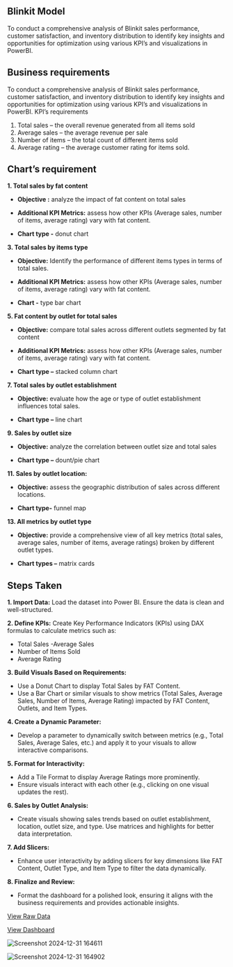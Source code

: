 ## Blinkit Model
To conduct a comprehensive analysis of Blinkit sales performance, customer satisfaction, and inventory distribution to identify key insights and opportunities for optimization using various KPI’s and visualizations in PowerBI.

## Business requirements
To conduct a comprehensive analysis of Blinkit sales performance, customer satisfaction, and inventory distribution to identify key insights and opportunities for optimization using various KPI’s and visualizations in PowerBI.
 KPI’s requirements
1. Total sales – the overall revenue generated from all items sold
2. Average sales – the average revenue per sale
3. Number of items – the total count of different items sold
4. Average rating – the average customer rating for items sold.

## Chart’s requirement 

**1. Total sales by fat content**
   
- **Objective :** analyze the impact of fat content on total sales

- **Additional KPI Metrics:** assess how other KPIs (Average sales, number of items, average rating) vary with fat content.

- **Chart type -** donut chart

**3. Total sales by items type**
   
- **Objective:** Identify the performance of different items types in terms of total sales.
  
- **Additional KPI Metrics:** assess how other KPIs (Average sales, number of items, average rating) vary with fat content.
  
- **Chart -** type  bar chart

**5. Fat content by outlet for total sales**
   
- **Objective:** compare total sales across different outlets segmented by fat content
  
- **Additional KPI Metrics:** assess how other KPIs (Average sales, number of items, average rating) vary with fat content.
  
- **Chart type –** stacked column chart

**7. Total sales by outlet establishment**
   
- **Objective:** evaluate how the age or type of outlet establishment influences total sales.
  
- **Chart type –** line chart

**9.	Sales by outlet size**
    
- **Objective:** analyze the correlation between outlet size and total sales
  
- **Chart type –** dount/pie chart

**11.	Sales by outlet location:**
    
- **Objective:** assess the geographic distribution of sales across different locations.
  
- **Chart type-** funnel map

**13.	All metrics by outlet type**
    
- **Objective:** provide a comprehensive view of all key metrics (total sales, average sales, number of items, average ratings) broken by different outlet types.
  
- **Chart types –** matrix cards

## Steps Taken

**1. Import Data:** Load the dataset into Power BI. Ensure the data is clean and well-structured.

**2. Define KPIs:** Create Key Performance Indicators (KPIs) using DAX formulas to calculate metrics such as:
- Total Sales
-Average Sales
- Number of Items Sold
- Average Rating

**3. Build Visuals Based on Requirements:**
- Use a Donut Chart to display Total Sales by FAT Content.
- Use a Bar Chart or similar visuals to show metrics (Total Sales, Average Sales, Number of Items, Average Rating) impacted by FAT Content, Outlets, and Item Types.

**4. Create a Dynamic Parameter:**
- Develop a parameter to dynamically switch between metrics (e.g., Total Sales, Average Sales, etc.) and apply it to your visuals to allow interactive comparisons.

**5. Format for Interactivity:**
- Add a Tile Format to display Average Ratings more prominently.
- Ensure visuals interact with each other (e.g., clicking on one visual updates the rest).

**6. Sales by Outlet Analysis:** 
- Create visuals showing sales trends based on outlet establishment, location, outlet size, and type. Use matrices and highlights for better data interpretation.

**7. Add Slicers:**
- Enhance user interactivity by adding slicers for key dimensions like FAT Content, Outlet Type, and Item Type to filter the data dynamically.

**8. Finalize and Review:**
- Format the dashboard for a polished look, ensuring it aligns with the business requirements and provides actionable insights.

<a href = "https://github.com/AnjaliBanga02/Blinkit/blob/main/BlinkIT%20Grocery%20Data.xlsx">View Raw Data</a>


<a href = "https://github.com/AnjaliBanga02/Blinkit/blob/main/Screenshot%202024-12-31%20164611.png">View Dashboard</a>

![Screenshot 2024-12-31 164611](https://github.com/user-attachments/assets/e0540a0e-ebe7-4f64-a84f-ac6ac860fd72)


![Screenshot 2024-12-31 164902](https://github.com/user-attachments/assets/f6dbe989-fce1-4732-8e99-b9588819041b)









